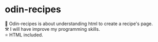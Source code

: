 # odin-recipes
🌌 Odin-recipes is about understanding html to create a recipe's page. 
<br>
⚒️ I will have improve my programming skills. 
<br>
⭐ HTML included.

